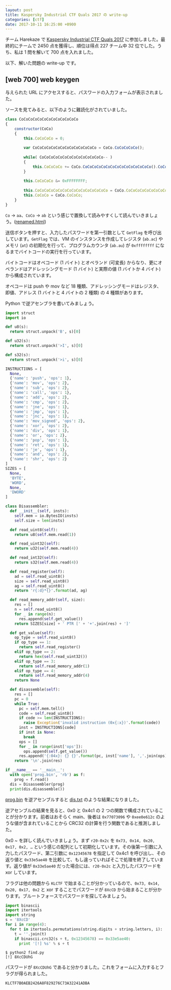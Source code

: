 ```yaml
---
layout: post
title: Kaspersky Industrial CTF Quals 2017 の write-up
categories: [ctf]
date: 2017-10-11 16:25:00 +0900
---
```


チーム Harekaze で [Kaspersky Industrial CTF Quals 2017](https://ctf.kaspersky.com/contests/1/) に参加しました。最終的にチームで 2450 点を獲得し、順位は得点 227 チーム中 32 位でした。うち、私は 1 問を解いて 700 点を入れました。

以下、解いた問題の write-up です。

## [web 700] web keygen

与えられた URL にアクセスすると、パスワードの入力フォームが表示されました。

ソースを見てみると、以下のように難読化がされていました。

```javascript
class CoCoCoCoCoCoCoCoCoCoCoCoCo
{
    constructor(CoCo)
    {      
        this.CoCoCoCo = 0;
        
        var CoCoCoCoCoCoCoCoCoCoCoCoCoCo = CoCo.CoCoCoCoCo(); 
        
        while( CoCoCoCoCoCoCoCoCoCoCoCoCoCo-- )
        {
            this.CoCoCoCo += CoCo.CoCoCoCoCoCoCoCoCoCoCoCoCoCoCo().CoCoCoCoCoCoCoCo();            
        }
        
        this.CoCoCoCo &= 0xFFFFFFFF;
        
        this.CoCoCoCoCoCoCoCoCoCoCoCoCoCoCoCo = CoCo.CoCoCoCoCoCoCoCoCoCoCoCoCoCoCoCo;
        this.CoCoCo = CoCo.CoCoCo;
    }
}
```

`Co` -> `aa`、`CoCo` -> `ab` という感じで置換して読みやすくして読んでいきましょう。([renamed.html](../files/20171011-kaspersky-industrial-ctf-quals-2017/renamed.html))

送信ボタンを押すと、入力したパスワードを第一引数として `GetFlag` を呼び出しています。`GetFlag` では、VM のインスタンスを作成してレジスタ (`ab.ac`) やメモリ (`at`) の初期化を行って、プログラムカウンタ (`ab.au`) が `0xffffffff` になるまでバイトコードの実行を行っています。

バイトコードはオペコード (1 バイト) とオペランド (可変長) からなり、更にオペランドはアドレッシングモード (1 バイト) と実際の値 (1 バイトか 4 バイト) から構成されています。

オペコードは push や mov など 18 種類、アドレッシングモードはレジスタ、即値、アドレス (1 バイトと 4 バイトの 2 種類) の 4 種類があります。

Python で逆アセンブラを書いてみましょう。

```python
import struct
import io

def u8(s):
  return struct.unpack('B', s)[0]

def u32(s):
  return struct.unpack('>I', s)[0]

def s32(s):
  return struct.unpack('>i', s)[0]

INSTRUCTIONS = [
  None,
  {'name': 'push', 'ops': 1},
  {'name': 'mov', 'ops': 2},
  {'name': 'sub', 'ops': 2},
  {'name': 'call', 'ops': 1},
  {'name': 'add', 'ops': 2},
  {'name': 'cmp', 'ops': 2},
  {'name': 'jne', 'ops': 1},
  {'name': 'jmp', 'ops': 1},
  {'name': 'jnc', 'ops': 1},
  {'name': 'mov_signed', 'ops': 2},
  {'name': 'xor', 'ops': 2},
  {'name': 'div', 'ops': 1},
  {'name': 'or', 'ops': 2},
  {'name': 'pop', 'ops': 1},
  {'name': 'ret', 'ops': 1},
  {'name': 'je', 'ops': 1},
  {'name': 'and', 'ops': 2},
  {'name': 'shr', 'ops': 2}
]
SIZES = [
  None,
  'BYTE',
  'WORD',
  None,
  'DWORD'
]

class Disassembler:
  def __init__(self, insts):
    self.mem = io.BytesIO(insts)
    self.size = len(insts)

  def read_uint8(self):
    return u8(self.mem.read(1))

  def read_uint32(self):
    return u32(self.mem.read(4))

  def read_int32(self):
    return s32(self.mem.read(4))

  def read_register(self):
    ad = self.read_uint8()
    size = self.read_uint8()
    ag = self.read_uint8()
    return 'r{:d}*{}'.format(ad, ag)

  def read_memory_addr(self, size):
    res = []
    n = self.read_uint8()
    for _ in range(n):
      res.append(self.get_value())
    return SIZES[size] + ' PTR [' + '+'.join(res) + ']'

  def get_value(self):
    op_type = self.read_uint8()
    if op_type == 1:
      return self.read_register()
    elif op_type == 2:
      return hex(self.read_uint32())
    elif op_type == 3:
      return self.read_memory_addr(1)
    elif op_type == 4:
      return self.read_memory_addr(4)
    return None

  def disassemble(self):
    res = []
    pc = 0
    while True:
      pc = self.mem.tell()
      code = self.read_uint8()
      if code >= len(INSTRUCTIONS):
        raise Exception('invalid instruction (0x{:x})'.format(code))
      inst = INSTRUCTIONS[code]
      if inst is None:
        break
      ops = []
      for _ in range(inst['ops']):
        ops.append(self.get_value())
      res.append('{:04x}: {} {}'.format(pc, inst['name'], ','.join(ops)))
    return '\n'.join(res)

if __name__ == '__main__':
  with open('prog.bin', 'rb') as f:
    prog = f.read()
  dis = Disassembler(prog)
  print(dis.disassemble())
```

[prog.bin](../files/20171011-kaspersky-industrial-ctf-quals-2017/prog.bin) を逆アセンブルすると [dis.txt](../files/20171011-kaspersky-industrial-ctf-quals-2017/dis.txt) のような結果になりました。

逆アセンブルの結果を見ると、0x0 と 0x4c1 の 2 つの関数で構成されていることが分かります。前者はおそらく main、後者は `0x77073096` や `0xee0e612c` のような値が含まれていることから CRC32 の計算を行う関数であると推測しました。

0x0 ~ を詳しく読んでいきましょう。まず `r20-0x2c` を `0x73, 0x14, 0x20, 0x17, 0x2, …` という感じの配列として初期化しています。その後第一引数に入力したパスワード、第二引数に `0x12345678` を指定して 0x4c1 を呼び出し、その返り値と `0x33e5ae40` を比較して、もし違っていればそこで処理を終了しています。返り値が `0x33e5ae40` だった場合には、`r20-0x2c` と入力したパスワードを xor しています。

フラグは他の問題から `KLCTF` で始まることが分かっているので、`0x73, 0x14, 0x20, 0x17, 0x2` と xor することでパスワードが `8XcCD` から始まることが分かります。ブルートフォースでパスワードを探してみましょう。

```python
import binascii
import itertools
import string
s = '8XcCD'
for i in range(4):
  for t in itertools.permutations(string.digits + string.letters, i):
    t = ''.join(t)
    if binascii.crc32(s + t, 0x12345678) == 0x33e5ae40:
      print '[!] %s' % s + t
```

```
$ python2 find.py
[!] 8XcCDUhG
```

パスワードが `8XcCDUhG` であると分かりました。これをフォームに入力するとフラグが得られました。

```
KLCTF7B0AEB2426A8F829276C73A32241ADBA
```